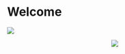 # Welcome
![](https://visitor-badge.glitch.me/badge?page_id=Godisbilly.readme)
<div align="center">
    <img src="https://activity-graph.herokuapp.com/graph?username=Godisbilly&theme=xcode" />
</div>
